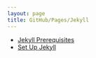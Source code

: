 ```yaml
---
layout: page
title: GitHub/Pages/Jekyll
---
```


- [Jekyll Prerequisites](/pages/github/pages/jekyll/jekyll-prerequisites)
- [Set Up Jekyll](/pages/github/pages/jekyll/set-up-jekyll)
